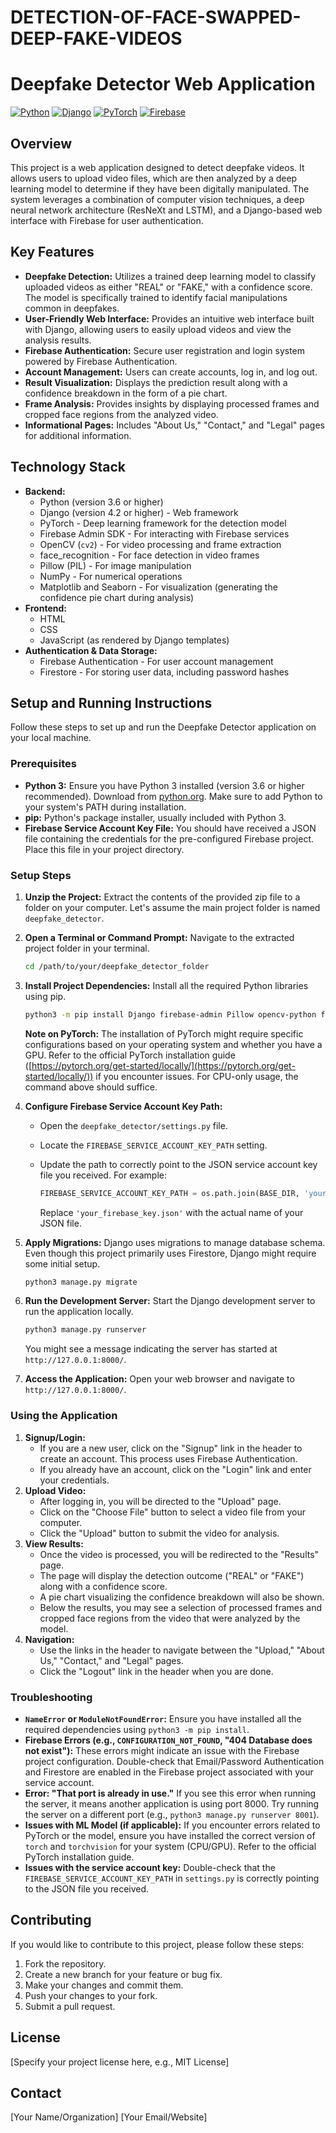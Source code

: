 # DETECTION-OF-FACE-SWAPPED-DEEP-FAKE-VIDEOS

# Deepfake Detector Web Application

[![Python](https://img.shields.io/badge/Python-3.6+-blue.svg)](https://www.python.org/)
[![Django](https://img.shields.io/badge/Django-4.2+-green.svg)](https://www.djangoproject.com/)
[![PyTorch](https://img.shields.io/badge/PyTorch-1.0+-orange.svg)](https://pytorch.org/)
[![Firebase](https://img.shields.io/badge/Firebase-Cloud-yellow.svg)](https://firebase.google.com/)

## Overview

This project is a web application designed to detect deepfake videos. It allows users to upload video files, which are then analyzed by a deep learning model to determine if they have been digitally manipulated. The system leverages a combination of computer vision techniques, a deep neural network architecture (ResNeXt and LSTM), and a Django-based web interface with Firebase for user authentication.

## Key Features

* **Deepfake Detection:** Utilizes a trained deep learning model to classify uploaded videos as either "REAL" or "FAKE," with a confidence score. The model is specifically trained to identify facial manipulations common in deepfakes.
* **User-Friendly Web Interface:** Provides an intuitive web interface built with Django, allowing users to easily upload videos and view the analysis results.
* **Firebase Authentication:** Secure user registration and login system powered by Firebase Authentication.
* **Account Management:** Users can create accounts, log in, and log out.
* **Result Visualization:** Displays the prediction result along with a confidence breakdown in the form of a pie chart.
* **Frame Analysis:** Provides insights by displaying processed frames and cropped face regions from the analyzed video.
* **Informational Pages:** Includes "About Us," "Contact," and "Legal" pages for additional information.

## Technology Stack

* **Backend:**
    * Python (version 3.6 or higher)
    * Django (version 4.2 or higher) - Web framework
    * PyTorch - Deep learning framework for the detection model
    * Firebase Admin SDK - For interacting with Firebase services
    * OpenCV (`cv2`) - For video processing and frame extraction
    * face\_recognition - For face detection in video frames
    * Pillow (PIL) - For image manipulation
    * NumPy - For numerical operations
    * Matplotlib and Seaborn - For visualization (generating the confidence pie chart during analysis)
* **Frontend:**
    * HTML
    * CSS
    * JavaScript (as rendered by Django templates)
* **Authentication & Data Storage:**
    * Firebase Authentication - For user account management
    * Firestore - For storing user data, including password hashes

## Setup and Running Instructions

Follow these steps to set up and run the Deepfake Detector application on your local machine.

### Prerequisites

* **Python 3:** Ensure you have Python 3 installed (version 3.6 or higher recommended). Download from [python.org](https://www.python.org/). Make sure to add Python to your system's PATH during installation.
* **pip:** Python's package installer, usually included with Python 3.
* **Firebase Service Account Key File:** You should have received a JSON file containing the credentials for the pre-configured Firebase project. Place this file in your project directory.

### Setup Steps

1.  **Unzip the Project:** Extract the contents of the provided zip file to a folder on your computer. Let's assume the main project folder is named `deepfake_detector`.

2.  **Open a Terminal or Command Prompt:** Navigate to the extracted project folder in your terminal.

    ```bash
    cd /path/to/your/deepfake_detector_folder
    ```

3.  **Install Project Dependencies:** Install all the required Python libraries using pip.

    ```bash
    python3 -m pip install Django firebase-admin Pillow opencv-python face_recognition matplotlib torch torchvision
    ```

    **Note on PyTorch:** The installation of PyTorch might require specific configurations based on your operating system and whether you have a GPU. Refer to the official PyTorch installation guide ([https://pytorch.org/get-started/locally/](https://pytorch.org/get-started/locally/)) if you encounter issues. For CPU-only usage, the command above should suffice.

4.  **Configure Firebase Service Account Key Path:**
    * Open the `deepfake_detector/settings.py` file.
    * Locate the `FIREBASE_SERVICE_ACCOUNT_KEY_PATH` setting.
    * Update the path to correctly point to the JSON service account key file you received. For example:

        ```python
        FIREBASE_SERVICE_ACCOUNT_KEY_PATH = os.path.join(BASE_DIR, 'your_firebase_key.json')
        ```

        Replace `'your_firebase_key.json'` with the actual name of your JSON file.

5.  **Apply Migrations:** Django uses migrations to manage database schema. Even though this project primarily uses Firestore, Django might require some initial setup.

    ```bash
    python3 manage.py migrate
    ```

6.  **Run the Development Server:** Start the Django development server to run the application locally.

    ```bash
    python3 manage.py runserver
    ```

    You might see a message indicating the server has started at `http://127.0.0.1:8000/`.

7.  **Access the Application:** Open your web browser and navigate to `http://127.0.0.1:8000/`.

### Using the Application

1.  **Signup/Login:**
    * If you are a new user, click on the "Signup" link in the header to create an account. This process uses Firebase Authentication.
    * If you already have an account, click on the "Login" link and enter your credentials.
2.  **Upload Video:**
    * After logging in, you will be directed to the "Upload" page.
    * Click on the "Choose File" button to select a video file from your computer.
    * Click the "Upload" button to submit the video for analysis.
3.  **View Results:**
    * Once the video is processed, you will be redirected to the "Results" page.
    * The page will display the detection outcome ("REAL" or "FAKE") along with a confidence score.
    * A pie chart visualizing the confidence breakdown will also be shown.
    * Below the results, you may see a selection of processed frames and cropped face regions from the video that were analyzed by the model.
4.  **Navigation:**
    * Use the links in the header to navigate between the "Upload," "About Us," "Contact," and "Legal" pages.
    * Click the "Logout" link in the header when you are done.

### Troubleshooting

* **`NameError` or `ModuleNotFoundError`:** Ensure you have installed all the required dependencies using `python3 -m pip install`.
* **Firebase Errors (e.g., `CONFIGURATION_NOT_FOUND`, "404 Database does not exist"):** These errors might indicate an issue with the Firebase project configuration. Double-check that Email/Password Authentication and Firestore are enabled in the Firebase project associated with your service account.
* **Error: "That port is already in use."** If you see this error when running the server, it means another application is using port 8000. Try running the server on a different port (e.g., `python3 manage.py runserver 8001`).
* **Issues with ML Model (if applicable):** If you encounter errors related to PyTorch or the model, ensure you have installed the correct version of `torch` and `torchvision` for your system (CPU/GPU). Refer to the official PyTorch installation guide.
* **Issues with the service account key:** Double-check that the `FIREBASE_SERVICE_ACCOUNT_KEY_PATH` in `settings.py` is correctly pointing to the JSON file you received.

## Contributing

If you would like to contribute to this project, please follow these steps:

1.  Fork the repository.
2.  Create a new branch for your feature or bug fix.
3.  Make your changes and commit them.
4.  Push your changes to your fork.
5.  Submit a pull request.

## License

[Specify your project license here, e.g., MIT License]

## Contact

[Your Name/Organization]
[Your Email/Website]
